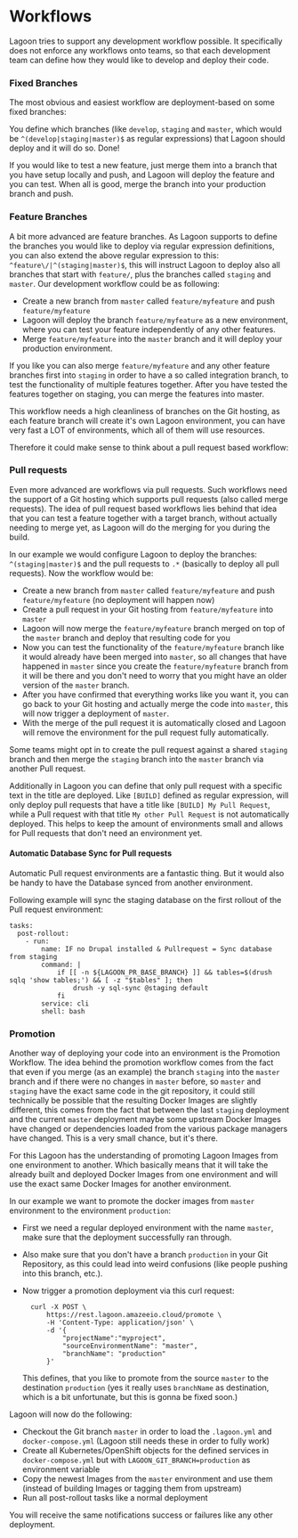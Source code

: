 # Workflows

Lagoon tries to support any development workflow possible. It specifically does not enforce any workflows onto teams, so that each development team can define how they would like to develop and deploy their code.

### Fixed Branches

The most obvious and easiest workflow are deployment-based on some fixed branches:

You define which branches (like `develop`, `staging` and `master`, which would be `^(develop|staging|master)$` as regular expressions) that Lagoon should deploy and it will do so. Done!

If you would like to test a new feature, just merge them into a branch that you have setup locally and push, and Lagoon will deploy the feature and you can test. When all is good, merge the branch into your production branch and push.


### Feature Branches

A bit more advanced are feature branches. As Lagoon supports to define the branches you would like to deploy via regular expression definitions, you can also extend the above regular expression to this: `^feature\/|^(staging|master)$`, this will instruct Lagoon to deploy also all branches that start with `feature/`, plus the branches called `staging` and `master`. Our development workflow could be as following:

- Create a new branch from `master` called `feature/myfeature` and push `feature/myfeature`
- Lagoon will deploy the branch `feature/myfeature` as a new environment, where you can test your feature independently of any other features.
- Merge `feature/myfeature` into the `master` branch and it will deploy your production environment.

If you like you can also merge `feature/myfeature` and any other feature branches first into `staging` in order to have a so called integration branch, to test the functionality of multiple features together. After you have tested the features together on staging, you can merge the features into master.

This workflow needs a high cleanliness of branches on the Git hosting, as each feature branch will create it's own Lagoon environment, you can have very fast a LOT of environments, which all of them will use resources.

Therefore it could make sense to think about a pull request based workflow:


### Pull requests

Even more advanced are workflows via pull requests. Such workflows need the support of a Git hosting which supports pull requests (also called merge requests). The idea of pull request based workflows lies behind that idea that you can test a feature together with a target branch, without actually needing to merge yet, as Lagoon will do the merging for you during the build.

In our example we would configure Lagoon to deploy the branches: `^(staging|master)$` and the pull requests to `.*` (basically to deploy all pull requests). Now the workflow would be:

- Create a new branch from `master` called `feature/myfeature` and push `feature/myfeature` (no deployment will happen now)
- Create a pull request in your Git hosting from `feature/myfeature` into `master`
- Lagoon will now merge the `feature/myfeature` branch merged on top of the `master` branch and deploy that resulting code for you
- Now you can test the functionality of the `feature/myfeature` branch like it would already have been merged into `master`, so all changes that have happened in `master` since you create the  `feature/myfeature` branch from it will be there and you don't need to worry that you might have an older version of the `master` branch.
- After you have confirmed that everything works like you want it, you can go back to your Git hosting and actually merge the code into `master`, this will now trigger a deployment of `master`.
-  With the merge of the pull request it is automatically closed and Lagoon will remove the environment for the pull request fully automatically.

Some teams might opt in to create the pull request against a shared `staging` branch and then merge the `staging` branch into the `master` branch via another Pull request.

Additionally in Lagoon you can define that only pull request with a specific text in the title are deployed. Like `[BUILD]` defined as regular expression, will only deploy pull requests that have a title like `[BUILD] My Pull Request`, while a Pull request with that title `My other Pull Request` is not automatically deployed. This helps to keep the amount of environments small and allows for Pull requests that don't need an environment yet.

#### Automatic Database Sync for Pull requests

Automatic Pull request environments are a fantastic thing. But it would also be handy to have the Database synced from another environment.

Following example will sync the staging database on the first rollout of the Pull request environment:
```
tasks:
  post-rollout:
    - run:
        name: IF no Drupal installed & Pullrequest = Sync database from staging
        command: |
            if [[ -n ${LAGOON_PR_BASE_BRANCH} ]] && tables=$(drush sqlq 'show tables;') && [ -z "$tables" ]; then
                drush -y sql-sync @staging default
            fi
        service: cli
        shell: bash
```

### Promotion

Another way of deploying your code into an environment is the Promotion Workflow. The idea behind the promotion workflow comes from the fact that even if you merge (as an example) the branch `staging` into the `master` branch and if there were no changes in `master` before, so `master` and `staging` have the exact same code in the git repository, it could still technically be possible that the resulting Docker Images are slightly different, this comes from the fact that between the last `staging` deployment and the current `master` deployment maybe some upstream Docker Images have changed or dependencies loaded from the various package managers have changed. This is a very small chance, but it's there.

For this Lagoon has the understanding of promoting Lagoon Images from one environment to another. Which basically means that it will take the already built and deployed Docker Images from one environment and will use the exact same Docker Images for another environment.

In our example we want to promote the docker images from `master` environment to the environment `production`:

- First we need a regular deployed environment with the name `master`, make sure that the deployment successfully ran through.
- Also make sure that you don't have a branch `production` in your Git Repository, as this could lead into weird confusions (like people pushing into this branch, etc.).
- Now trigger a promotion deployment via this curl request:

        curl -X POST \
            https://rest.lagoon.amazeeio.cloud/promote \
            -H 'Content-Type: application/json' \
            -d '{
                "projectName":"myproject",
                "sourceEnvironmentName": "master",
                "branchName": "production"
            }'

    This defines, that you like to promote from the source `master` to the destination `production` (yes it really uses `branchName` as destination, which is a bit unfortunate, but this is gonna be fixed soon.)

Lagoon will now do the following:

- Checkout the Git branch `master` in order to load the `.lagoon.yml` and `docker-compose.yml` (Lagoon still needs these in order to fully work)
- Create all Kubernetes/OpenShift objects for the defined services in `docker-compose.yml` but with `LAGOON_GIT_BRANCH=production` as environment variable
- Copy the newest Images from the `master` environment and use them (instead of building Images or tagging them from upstream)
- Run all post-rollout tasks like a normal deployment

You will receive the same notifications success or failures like any other deployment.
